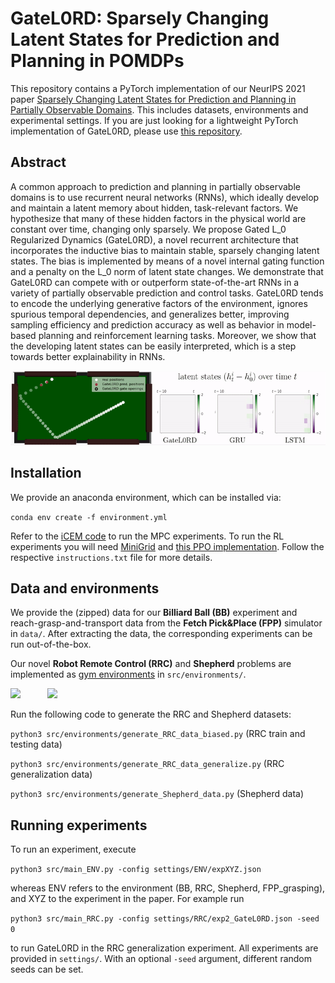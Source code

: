 # GateL0RD: Sparsely Changing Latent States for Prediction and Planning in POMDPs

This repository contains a PyTorch implementation of our NeurIPS 2021 paper [Sparsely Changing Latent States for Prediction and Planning in Partially Observable Domains](https://arxiv.org/abs/2110.15949). This includes datasets, environments and experimental settings. 
If you are just looking for a lightweight PyTorch implementation of GateL0RD, please use [this repository](https://github.com/martius-lab/GateL0RD).

## Abstract

A common approach to prediction and planning in partially observable domains is to use recurrent neural networks (RNNs), which ideally develop and maintain a latent memory about hidden, task-relevant factors. We hypothesize that many of these hidden factors in the physical world are constant over time, changing only sparsely. We propose Gated L_0 Regularized Dynamics (GateL0RD), a novel recurrent architecture that incorporates the inductive bias to maintain stable, sparsely changing latent states. The bias is implemented by means of a novel internal gating function and a penalty on the L_0 norm of latent state changes. We demonstrate that GateL0RD can compete with or outperform state-of-the-art RNNs in a variety of partially observable prediction and control tasks. GateL0RD tends to encode the underlying generative factors of the environment, ignores spurious temporal dependencies, and generalizes better, improving sampling efficiency and prediction accuracy as well as behavior in model-based planning and reinforcement learning tasks. Moreover, we show that the developing latent states can be easily interpreted, which is a step towards better explainability in RNNs. 

<img src="imgs/billiard_latents.gif" width="700" /> 

## Installation
We provide an anaconda environment, which can be installed via:

`conda env create -f environment.yml`

Refer to the [iCEM code](https://github.com/martius-lab/iCEM) to run the MPC experiments. 
To run the RL experiments you will need [MiniGrid](https://github.com/maximecb/gym-minigrid) and [this PPO implementation](https://github.com/lcswillems/rl-starter-files). Follow the respective `instructions.txt` file for more details.

## Data and environments 
We provide the (zipped) data for our **Billiard Ball (BB)** experiment and reach-grasp-and-transport data from the **Fetch Pick&Place (FPP)** simulator in `data/`.
After extracting the data, the corresponding experiments can be run out-of-the-box.





Our novel **Robot Remote Control (RRC)** and **Shepherd** problems are implemented as [gym environments](https://gym.openai.com/) in `src/environments/`. 

<img src="imgs/RRC_examples.gif" width="350" /> &nbsp; &nbsp; &nbsp; &nbsp; &nbsp; <img src="imgs/Shepherd_examples.gif" width="350" />



Run the following code to generate the RRC and Shepherd datasets:

`python3 src/environments/generate_RRC_data_biased.py` (RRC train and testing data)

`python3 src/environments/generate_RRC_data_generalize.py` (RRC generalization data)

`python3 src/environments/generate_Shepherd_data.py` (Shepherd data)

## Running experiments
To run an experiment, execute

`python3 src/main_ENV.py -config settings/ENV/expXYZ.json`

whereas ENV refers to the environment (BB, RRC, Shepherd, FPP_grasping), and XYZ to the experiment in the paper. 
For example run 

`python3 src/main_RRC.py -config settings/RRC/exp2_GateL0RD.json -seed 0`

to run GateL0RD in the RRC generalization experiment. All experiments are provided in `settings/`. With an optional `-seed` argument, different random seeds can be set.
